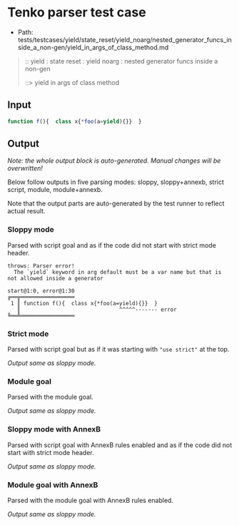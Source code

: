 # Tenko parser test case

- Path: tests/testcases/yield/state_reset/yield_noarg/nested_generator_funcs_inside_a_non-gen/yield_in_args_of_class_method.md

> :: yield : state reset : yield noarg : nested generator funcs inside a non-gen
>
> ::> yield in args of class method

## Input


`````js
function f(){  class x{*foo(a=yield){}}  }
`````

## Output

_Note: the whole output block is auto-generated. Manual changes will be overwritten!_

Below follow outputs in five parsing modes: sloppy, sloppy+annexb, strict script, module, module+annexb.

Note that the output parts are auto-generated by the test runner to reflect actual result.

### Sloppy mode

Parsed with script goal and as if the code did not start with strict mode header.

`````
throws: Parser error!
  The `yield` keyword in arg default must be a var name but that is not allowed inside a generator

start@1:0, error@1:30
╔══╦═════════════════
 1 ║ function f(){  class x{*foo(a=yield){}}  }
   ║                               ^^^^^------- error
╚══╩═════════════════

`````

### Strict mode

Parsed with script goal but as if it was starting with `"use strict"` at the top.

_Output same as sloppy mode._

### Module goal

Parsed with the module goal.

_Output same as sloppy mode._

### Sloppy mode with AnnexB

Parsed with script goal with AnnexB rules enabled and as if the code did not start with strict mode header.

_Output same as sloppy mode._

### Module goal with AnnexB

Parsed with the module goal with AnnexB rules enabled.

_Output same as sloppy mode._
